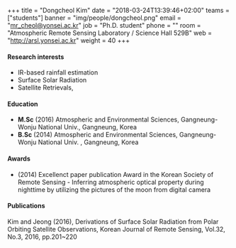 ﻿+++
title = "Dongcheol Kim"
date = "2018-03-24T13:39:46+02:00"
teams = ["students"]
banner = "img/people/dongcheol.png"
email = "mr_cheol@yonsei.ac.kr"
job = "Ph.D. student"
phone = ""
room = "Atmospheric Remote Sensing Laboratory / Science Hall 529B"
web = "http://arsl.yonsei.ac.kr"
weight = 40
+++

#### Research interests
+ IR-based rainfall estimation
+ Surface Solar Radiation
+ Satellite Retrievals,

#### Education
+ **M.Sc** (2016) Atmospheric and Environmental Sciences, Gangneung-Wonju National Univ., Gangneung, Korea
+ **B.Sc** (2014) Atmospheric and Environmental Sciences, Gangneung-Wonju National Univ. , Gangneung, Korea



#### Awards
+ (2014) Excellenct paper publication Award in the Korean Society of Remote Sensing - Inferring atmospheric optical property during nighttime by utilizing the pictures of the moon from digital camera


#### Publications
Kim and Jeong (2016), Derivations of Surface Solar Radiation from Polar Orbiting Satellite Observations, Korean Journal of Remote Sensing, Vol.32, No.3, 2016, pp.201~220
